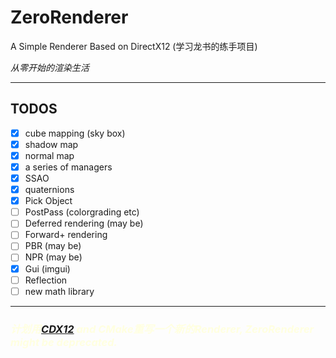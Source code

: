 # ZeroRenderer

A Simple Renderer Based on DirectX12 (学习龙书的练手项目)

*从零开始的渲染生活*

---

## TODOS
- [x] cube mapping (sky box)
- [x] shadow map
- [x] normal map
- [x] a series of managers
- [x] SSAO
- [x] quaternions
- [x] Pick Object
- [ ] PostPass (colorgrading etc)
- [ ] Deferred rendering (may be)
- [ ] Forward+ rendering
- [ ] PBR (may be)
- [ ] NPR (may be)
- [x] Gui (imgui)
- [ ] Reflection
- [ ] new math library

---

### *<font color=lightyellow>计划用[CDX12](https://github.com/YichenWu11/ZeroRenderer) and CMake重写一个新的Renderer, ZeroRenderer might be deprecated.<font>*
